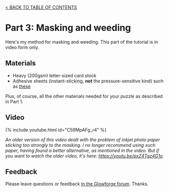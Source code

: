 [< BACK TO  TABLE OF CONTENTS](index.md)

# Part 3: Masking and weeding

Here's my method for masking and weeding.   This part of the tutorial is in video form only.

## Materials

* Heavy (200gsm) letter-sized card stock
* Adhesive sheets (instant-sticking, **not** the pressure-sensitive kind) such as [these](https://www.amazon.com/BENECREAT-Double-Sheets-8-3x11-5-Adhesive/dp/B0866XJ84S/ref=sxts_rp_s_a_1_0?content-id=amzn1.sym.eff26b9b-e255-411b-a40d-eccb21f93fe4%3Aamzn1.sym.eff26b9b-e255-411b-a40d-eccb21f93fe4&crid=3U74QPXJUGX4R&cv_ct_cx=double-sided%2Badhesive%2Bsheets&keywords=double-sided%2Badhesive%2Bsheets&pd_rd_i=B0866XJ84S&pd_rd_r=e78f8435-7dd9-404a-89a8-3c781455bc81&pd_rd_w=n4MNU&pd_rd_wg=QuFlA&pf_rd_p=eff26b9b-e255-411b-a40d-eccb21f93fe4&pf_rd_r=J9HMGCD3YHGDCTS78EYW&qid=1672700237&sprefix=double-sided%2Badhesive%2Bsheets%2Caps%2C130&sr=1-1-5985efba-8948-4f09-9122-d605505c9d1e&th=1)

Plus, of course, all the other materials needed for your puzzle as described in Part 1.

## Video

{% include youtube.html id="C59MpAFg_r4" %}

_An older version of this video dealt with the problem of inkjet photo paper sticking too strongly to the masking.  I no longer recommend using such paper, having found a better alternative, as mentioned in the video.  But if you want to watch the older video, it's here: https://youtu.be/pxZ4Tgz4G1o._

## Feedback

Please leave questions or feedback <a href="https://community.glowforge.com/t/kerf-adjusted-jigsaw-puzzles-tutorial/121437">in the Glowforge forum</a>.  Thanks.
